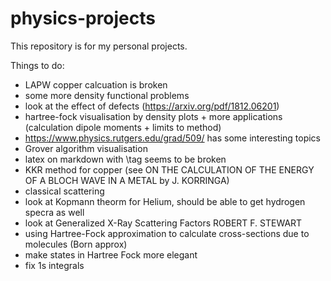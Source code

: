 # physics-projects
 
This repository is for my personal projects. 

Things to do:
- LAPW copper calcuation is broken
- some more density functional problems
- look at the effect of defects (https://arxiv.org/pdf/1812.06201)
- hartree-fock visualisation by density plots + more applications (calculation dipole moments + limits to method)
- https://www.physics.rutgers.edu/grad/509/ has some interesting topics
- Grover algorithm visualisation
- latex on markdown with \tag seems to be broken
- KKR method for copper (see ON THE CALCULATION OF THE ENERGY OF A BLOCH WAVE IN A METAL by J. KORRINGA)
- classical scattering 
- look at Kopmann theorm for Helium, should be able to get hydrogen specra as well
- look at Generalized X-Ray Scattering Factors ROBERT F. STEWART
- using Hartree-Fock approximation to calculate cross-sections due to molecules (Born approx)
- make states in Hartree Fock more elegant 
- fix 1s integrals 
 